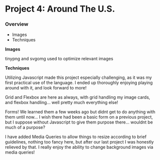 # Project 4: Around The U.S.

### Overview

* Images
* Techniques


**Images**

tinypng and svgomg used to optimize relevant images


**Techniques**

Utilizing Javascript made this project especially challenging, as it was my first practical use of the language. I ended up thoroughly enjoying playing around with it, and look forward to more!

Grid and Flexbox are here as always, with grid handling my image cards, and flexbox handling... well pretty much everything else!

Forms! We learned them a few weeks ago but didnt get to do anything with them until now...
I wish there had been a basic form on a previous project, but I suppose without Javascript to give them purpose there... wouldnt be much of a purpose?

I have added Media Queries to allow things to resize according to brief guidelines, nothing too fancy here, but after our last project I was honestly relieved by that. I really enjoy the ability to change background images via media queries!
